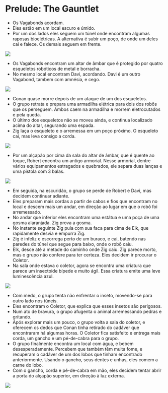 # Prelude: The Gauntlet

- Os Vagabonds acordam.
- Eles estão em um local escuro e úmido.
- Por um dos lados eles seguem um túnel onde encontram algumas raposas bioelétricas. A alternativa é subir um poço, de onde um deles cai e falece. Os demais seguem em frente.

![](https://i.imgur.com/O4hkNxP.png)

- Os Vagabonds encontram um altar de âmbar que é protegido por quatro esqueletos robóticos de metal e borracha.
- No mesmo local encontram Davi, acordando. Davi é um outro Vagabond, tambem com amnésia, e cego.

![](https://i.imgur.com/cRGj7ES.jpg)

- Conan quase morre depois de um ataque de um dos esqueletos.
- O grupo retrata e prepara uma armadilha elétrica para dois dos robôs que os perseguem. Ambos caem na armadilha e morrem eletrocutados e pela queda.
- O último dos esqueletos não se moveu ainda, e continua localizado acima do altar, segurando uma espada.
- Zig laça o esqueleto e o arremessa em um poço próximo. O esqueleto cai, mas leva consigo a corda.

![](https://i.imgur.com/GR7baz5.jpg)

- Por um alçapão por cima da sala do altar de âmbar, que é quente ao toque, Robert encontra um antigo armorial. Nesse armorial, dentre vários equipamentos estragados e quebrados, ele separa duas lanças e uma pistola com 3 balas.

![](https://i.imgur.com/Oiut6CO.jpg)

- Em seguida, na escuridão, o grupo se perde de Robert e Davi, mas decidem continuar adiante.
- Eles preparam mais cordas a partir de cabos e fios que encontram no local e descem mais um andar, em direção ao lugar em que o robô foi arremessado.
- No andar que inferior eles encontram uma estátua e uma poça de uma gosma alaranjada. Zig prova a gosma.
- No instante seguinte Zig pula com sua faca para cima de Elk, que rapidamente desvia e empurra Zig.
- Zig é infeliz e escorrega perto de um buraco, e cai, batendo nas paredes do túnel que segue para baixo, onde o robô caiu.
- Elk, desce até a metade do caminho onde Zig caiu. Zig parece morto, mas o grupo não confere para ter certeza. Eles decidem ir procurar o Coletor.
- Na sala onde estava o coletor, agora se encontra uma criatura que parece um insectoide bípede e muito ágil. Essa criatura emite uma leve luminescência azul.

![](https://i.imgur.com/LMB8NgN.png)

- Com medo, o grupo tenta não enfrentar o inseto, movendo-se para outro lado nos túneis.
- Eles encontram o Coletor, que explica que esses insetos são perigosos.
- Num ato de bravura, o grupo afugenta o animal arremessando pedras e gritando.
- Após explorar mais um pouco, o grupo volta a sala do coletor, e oferecem os dedos que Conan tinha retirado do cadáver que encontraram há algumas horas. O Coletor fica satisfeito e entrega mais corda, um gancho e um pé-de-cabra para o grupo.
- O grupo finalmente encontra um local com água, e bebem desesperadamente. Percebem que também têm muita fome, e recuperam o cadáver de um dos lobos que tinham encontrado anteriormente. Usando o gancho, seus dentes e unhas, eles comem a carne do lobo.
- Com o gancho, corda e pé-de-cabra em mão, eles decidem tentar abrir a porta do alçapão superior, em direção à luz externa.

![](https://i.imgur.com/Dnhiuix.png)
